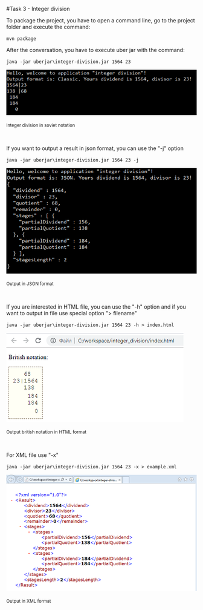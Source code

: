 #Task 3 - Integer division

To package the project, you have to open a command line, go to the project folder and execute the command:
    
    mvn package
    
After the conversation, you have to execute uber jar with the command:    
    
    java -jar uberjar\integer-division.jar 1564 23

![Classic](src\main\resources\docs\classic.png "program output")

<small>Integer division in soviet notation<p><br></small>

If you want to output a result in json format, you can use the "-j" option

    java -jar uberjar\integer-division.jar 1564 23 -j
    
![Classic](src\main\resources\docs\json.png "program output")

<small>Output in JSON format<p><br></small>

If you are interested in HTML file, you can use the "-h" option and if you want to output in file use special option "> filename"

    java -jar uberjar\integer-division.jar 1564 23 -h > index.html

 ![Classic](src\main\resources\docs\html.png "program output")
 
<small>Output british notation in HTML format<p><br></small>
  
For XML file use "-x"

    java -jar uberjar\integer-division.jar 1564 23 -x > example.xml

![Classic](src\main\resources\docs\xml.png "program output")

<small>Output in XML format</small>
